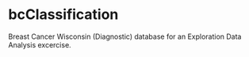 # bcClassification
Breast Cancer Wisconsin (Diagnostic) database for an Exploration Data Analysis excercise. 
